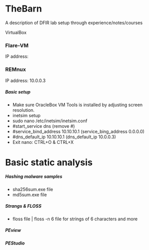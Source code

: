 # TheBarn
A description of DFIR lab setup through experience/notes/courses

VirtualBox

### Flare-VM
IP address:

### REMnux
IP address: 10.0.0.3

##### Basic setup
- Make sure OracleBox VM Tools is installed by adjusting screen resolution.
- inetsim setup
 - sudo nano /etc/inetsim/inetsim.conf
 - #start_service dns (remove #)
 - #service_bind_address 10.10.10.1 (service_bing_address 0.0.0.0)
 - #dns_default_ip 10.10.10.1 (dns_default_ip 10.0.0.3)
 - Exit nano: CTRL+O & CTRL+X

# Basic static analysis

##### Hashing malware samples
- sha256sum.exe file
- md5sum.exe file

##### Strangs & FLOSS
- floss file | floss -n 6 file for strings of 6 characters and more

##### PEview
##### PEStudio

